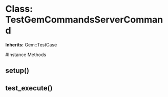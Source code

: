# Class: TestGemCommandsServerCommand
**Inherits:** Gem::TestCase
    




#Instance Methods
## setup() [](#method-i-setup)

## test_execute() [](#method-i-test_execute)

